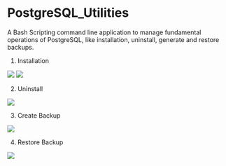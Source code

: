 # PostgreSQL_Utilities
A Bash Scripting command line application to manage fundamental operations of PostgreSQL, like installation, uninstall, generate and restore backups.

1. Installation

![](https://i.imgur.com/5JaU7gv.png)
![](https://i.imgur.com/gpsJIy3.png)

2. Uninstall

![](https://i.imgur.com/GYn3QdF.png)

3. Create Backup

![](https://i.imgur.com/asj95hW.png)

4. Restore Backup

![](https://i.imgur.com/d4tibkG.png)
